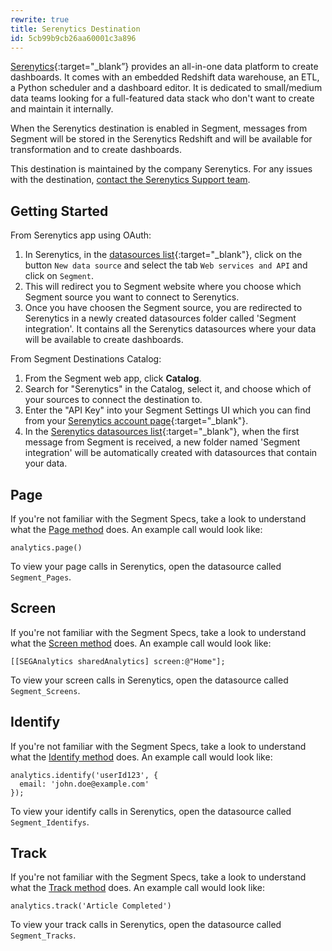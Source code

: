 ```yaml
---
rewrite: true
title: Serenytics Destination
id: 5cb99b9cb26aa60001c3a896
---
```

[Serenytics](https://www.serenytics.com/?utm_source=segmentio&utm_medium=docs&utm_campaign=partners){:target="_blank”} provides an all-in-one data platform to create dashboards. It comes with an embedded Redshift data warehouse, an ETL, a Python scheduler and a  dashboard editor. It is dedicated to small/medium data teams looking for a full-featured data stack who don't want to create and maintain it internally.

When the Serenytics destination is enabled in Segment, messages from Segment will be stored in the Serenytics Redshift and will be available for transformation and to create dashboards.

This destination is maintained by the company Serenytics. For any issues with the destination, [contact the Serenytics Support team](mailto:support@serenytics.com).



## Getting Started



From Serenytics app using OAuth:
1. In Serenytics, in the [datasources list](https://app.serenytics.com/studio/data_sources){:target="_blank"}, click on the button `New data source` and select the tab `Web services and API` and click on `Segment`.
2. This will redirect you to Segment website where you choose which Segment source you want to connect to Serenytics.
3. Once you have choosen the Segment source, you are redirected to Serenytics in a newly created datasources folder called 'Segment integration'. It contains all the Serenytics datasources where your data will be available to create dashboards.

From Segment Destinations Catalog:
1. From the Segment web app, click **Catalog**.
2. Search for "Serenytics" in the Catalog, select it, and choose which of your sources to connect the destination to.
3. Enter the "API Key" into your Segment Settings UI which you can find from your [Serenytics account page](https://app.serenytics.com/studio/account){:target="_blank"}.
4. In the [Serenytics datasources list](https://app.serenytics.com/studio/data_sources){:target="_blank"}, when the first message from Segment is received, a new folder named 'Segment integration' will be automatically created with datasources that contain your data.



## Page

If you're not familiar with the Segment Specs, take a look to understand what the [Page method](/docs/connections/spec/page/) does. An example call would look like:

```
analytics.page()
```


To view your page calls in Serenytics, open the datasource called `Segment_Pages`.

## Screen

If you're not familiar with the Segment Specs, take a look to understand what the [Screen method](/docs/connections/spec/screen/) does. An example call would look like:

```
[[SEGAnalytics sharedAnalytics] screen:@"Home"];
```

To view your screen calls in Serenytics, open the datasource called `Segment_Screens`.

## Identify

If you're not familiar with the Segment Specs, take a look to understand what the [Identify method](/docs/connections/spec/identify/) does. An example call would look like:

```
analytics.identify('userId123', {
  email: 'john.doe@example.com'
});
```

To view your identify calls in Serenytics, open the datasource called `Segment_Identifys`.


## Track

If you're not familiar with the Segment Specs, take a look to understand what the [Track method](/docs/connections/spec/track/) does. An example call would look like:

```
analytics.track('Article Completed')
```

To view your track calls in Serenytics, open the datasource called `Segment_Tracks`.
